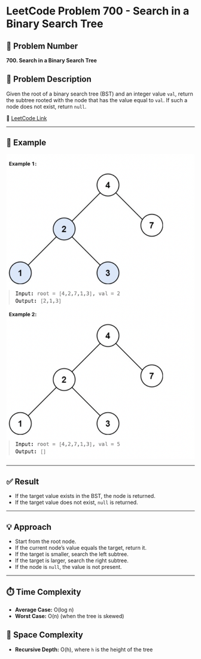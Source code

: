 # LeetCode Problem 700 - Search in a Binary Search Tree

## 🧩 Problem Number
**700. Search in a Binary Search Tree**

## 📄 Problem Description
Given the root of a binary search tree (BST) and an integer value `val`, return the subtree rooted with the node that has the value equal to `val`. If such a node does not exist, return `null`.

🔗 [LeetCode Link](https://leetcode.com/problems/search-in-a-binary-search-tree/)

---

## 🧪 Example
![Example Tree](./example.png)


---

## ✅ Result
- If the target value exists in the BST, the node is returned.
- If the target value does not exist, `null` is returned.

---

## 💡 Approach
- Start from the root node.
- If the current node’s value equals the target, return it.
- If the target is smaller, search the left subtree.
- If the target is larger, search the right subtree.
- If the node is `null`, the value is not present.

---

## ⏱️ Time Complexity
- **Average Case:** O(log n)
- **Worst Case:** O(n) (when the tree is skewed)

## 🧠 Space Complexity
- **Recursive Depth:** O(h), where `h` is the height of the tree
